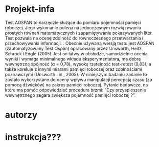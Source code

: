 # Projekt-infa
Test AOSPAN to narzędzie służące do pomiaru pojemności pamięci roboczej. Jego wykonanie polega na jednoczesnym rozwiązywaniu prostych równań matematycznych i zapamiętywaniu pokazywanych liter. Test pozwala na ocenę zdolność do równoczesnego przetwarzania i przechowywania informacji. . Obecnie używaną wersją testu jest AOSPAN (zautomatyzowany Test Ospan) opracowany przez Unsworth, Heitz, Schrock i Engle (2005).Jest on łatwy w obsłudze, samodzielnie ocenia wyniki i wymaga minimalnego wkładu eksperymentatora, ma dobrą wewnętrzną spójność (α = 0,78), wysoką rzetelność test-retest (0,83), a także koreluje z innymi miarami pamięci roboczej oraz zdolnościami poznawczymi (Unsworth i in., 2005). W niniejszym badaniu zadanie to zostało wykorzystane do oceny wpływu manipulacji percepcją czasu (za pomocą dźwięków) na zakres pamięci roboczej. Pytanie badawcze, na które ma pomóc odpowiedzieć procedura brzmi: “Czy przyspieszenie wewnętrznego zegara zwiększa pojemność pamięci roboczej ?”.
# autorzy
# instrukcja???
